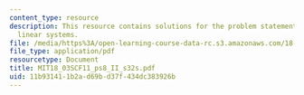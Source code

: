 ```yaml
---
content_type: resource
description: This resource contains solutions for the problem statements related to
  linear systems.
file: /media/https%3A/open-learning-course-data-rc.s3.amazonaws.com/18-03sc-differential-equations-fall-2011/11b931411b2ad69bd37f434dc383926b_MIT18_03SCF11_ps8_II_s32s.pdf
file_type: application/pdf
resourcetype: Document
title: MIT18_03SCF11_ps8_II_s32s.pdf
uid: 11b93141-1b2a-d69b-d37f-434dc383926b
---
```

